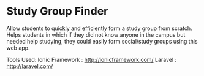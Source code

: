 # Study Group Finder
Allow students to quickly and efficiently form a study group from scratch.
Helps students in which if they did not know anyone in the campus but needed help studying, they could easily form social/study groups using this web app.

Tools Used:
Ionic Framework : http://ionicframework.com/
Laravel : http://laravel.com/
